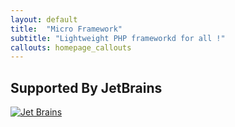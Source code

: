 ```yaml
---
layout: default
title:  "Micro Framework"
subtitle: "Lightweight PHP frameworkd for all !"
callouts: homepage_callouts
---
```


## Supported By JetBrains
[![Jet Brains](https://resources.jetbrains.com/storage/products/company/brand/logos/jb_beam.svg)](https://www.jetbrains.com/)

